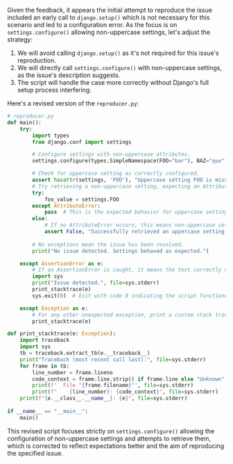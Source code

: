 Given the feedback, it appears the initial attempt to reproduce the issue included an early call to `django.setup()` which is not necessary for this scenario and led to a configuration error. As the focus is on `settings.configure()` allowing non-uppercase settings, let's adjust the strategy:

1. We will avoid calling `django.setup()` as it's not required for this issue's reproduction.
2. We will directly call `settings.configure()` with non-uppercase settings, as the issue's description suggests.
3. The script will handle the case more correctly without Django's full setup process interfering.

Here's a revised version of the `reproducer.py`:

```python
# reproducer.py
def main():
    try:
        import types
        from django.conf import settings

        # Configure settings with non-uppercase attributes.
        settings.configure(types.SimpleNamespace(FOO="bar"), BAZ="qux")

        # Check for uppercase setting as correctly configured.
        assert hasattr(settings, 'FOO'), "Uppercase setting FOO is missing."
        # Try retrieving a non-uppercase setting, expecting an AttributeError.
        try:
            foo_value = settings.FOO
        except AttributeError:
            pass  # This is the expected behavior for uppercase settings.
        else:
            # If no AttributeError occurs, this means non-uppercase settings retrieval did not behave as expected.
            assert False, "Successfully retrieved an uppercase setting which is against expectations."
        
        # No exceptions mean the issue has been resolved.
        print("No issue detected. Settings behaved as expected.")

    except AssertionError as e:
        # If an AssertionError is caught, it means the test correctly detected the issue.
        import sys
        print("Issue detected.", file=sys.stderr)
        print_stacktrace(e)
        sys.exit(0)  # Exit with code 0 indicating the script functioned as intended.

    except Exception as e:
        # For any other unexpected exception, print a custom stack trace.
        print_stacktrace(e)

def print_stacktrace(e: Exception):
    import traceback
    import sys
    tb = traceback.extract_tb(e.__traceback__)
    print("Traceback (most recent call last):", file=sys.stderr)
    for frame in tb:
        line_number = frame.lineno
        code_context = frame.line.strip() if frame.line else "Unknown"
        print(f'  File "{frame.filename}"', file=sys.stderr)
        print(f"    {line_number}: {code_context}", file=sys.stderr)
    print(f"{e.__class__.__name__}: {e}", file=sys.stderr)
    
if __name__ == "__main__":
    main()
```

This revised script focuses strictly on `settings.configure()` allowing the configuration of non-uppercase settings and attempts to retrieve them, which is corrected to reflect expectations better and the aim of reproducing the specified issue.